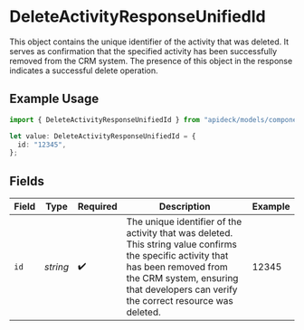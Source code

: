 # DeleteActivityResponseUnifiedId

This object contains the unique identifier of the activity that was deleted. It serves as confirmation that the specified activity has been successfully removed from the CRM system. The presence of this object in the response indicates a successful delete operation.

## Example Usage

```typescript
import { DeleteActivityResponseUnifiedId } from "apideck/models/components";

let value: DeleteActivityResponseUnifiedId = {
  id: "12345",
};
```

## Fields

| Field                                                                                                                                                                                                                     | Type                                                                                                                                                                                                                      | Required                                                                                                                                                                                                                  | Description                                                                                                                                                                                                               | Example                                                                                                                                                                                                                   |
| ------------------------------------------------------------------------------------------------------------------------------------------------------------------------------------------------------------------------- | ------------------------------------------------------------------------------------------------------------------------------------------------------------------------------------------------------------------------- | ------------------------------------------------------------------------------------------------------------------------------------------------------------------------------------------------------------------------- | ------------------------------------------------------------------------------------------------------------------------------------------------------------------------------------------------------------------------- | ------------------------------------------------------------------------------------------------------------------------------------------------------------------------------------------------------------------------- |
| `id`                                                                                                                                                                                                                      | *string*                                                                                                                                                                                                                  | :heavy_check_mark:                                                                                                                                                                                                        | The unique identifier of the activity that was deleted. This string value confirms the specific activity that has been removed from the CRM system, ensuring that developers can verify the correct resource was deleted. | 12345                                                                                                                                                                                                                     |